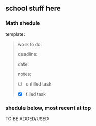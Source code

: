## school stuff here





### Math shedule

template:
> work to do: 
>
> deadline:
>
> date:
>
> notes:
>
> - [ ] unfilled task
>
> - [x] filled task

### shedule below, most recent at top 


TO BE ADDED/USED
